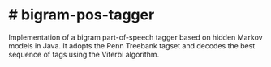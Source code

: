 # # bigram-pos-tagger

Implementation of a bigram part-of-speech tagger based on hidden Markov models in Java. It adopts the Penn Treebank tagset and decodes the best sequence of tags using the Viterbi algorithm.
